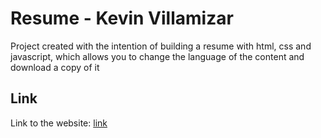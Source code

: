 # Resume - Kevin Villamizar

Project created with the intention of building a resume with html, css and javascript, which allows you to change the language of the content and download a copy of it 

## Link

Link to the website: [link](https://maremagnumx.gitlab.io/resume/)
